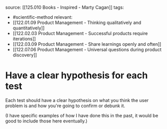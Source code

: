source: [[125.010 Books - Inspired - Marty Cagan]]
tags:
- #scientific-method 
relevant:
- [[122.01.09 Product Management - Thinking qualitatively and quantitatively]]
- [[122.02.03 Product Management - Successful products require iterations]]
- [[122.03.09 Product Management - Share learnings openly and often]]
- [[122.07.06 Product Management - Universal questions during product discovery]]

# Have a clear hypothesis for each test

Each test should have a clear hypothesis on what you think the user problem is and how you're going to confirm or debunk it.

(I have specific examples of how I have done this in the past, it would be good to include those here eventually.)

